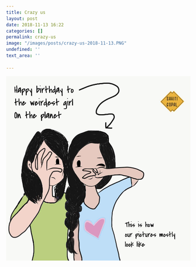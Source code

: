 ```yaml
---
title: Crazy us
layout: post
date: 2018-11-13 16:22
categories: []
permalink: crazy-us
image: "/images/posts/crazy-us-2018-11-13.PNG"
undefined: ''
text_area: ''

---
```

![](/images/posts/crazy-us-2018-11-13.PNG)